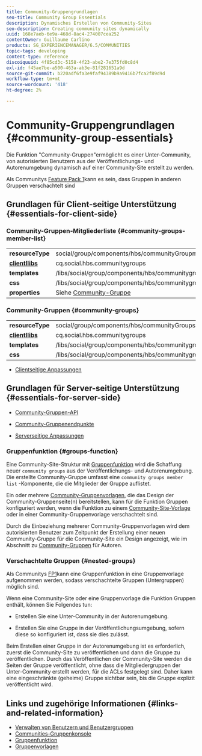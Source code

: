 ```yaml
---
title: Community-Gruppengrundlagen
seo-title: Community Group Essentials
description: Dynamisches Erstellen von Community-Sites
seo-description: Creating community sites dynamically
uuid: 168e7aeb-6e9a-468d-8ac4-274007cea252
contentOwner: Guillaume Carlino
products: SG_EXPERIENCEMANAGER/6.5/COMMUNITIES
topic-tags: developing
content-type: reference
discoiquuid: 4f85cd3c-5158-4f23-abe2-7e375fd0c8d4
exl-id: f45ae7be-a500-463a-ab3e-81f281651a9d
source-git-commit: b220adf6fa3e9faf94389b9a9416b7fca2f89d9d
workflow-type: tm+mt
source-wordcount: '418'
ht-degree: 2%

---
```


# Community-Gruppengrundlagen  {#community-group-essentials}

Die Funktion &quot;Community-Gruppen&quot;ermöglicht es einer Unter-Community, von autorisierten Benutzern aus der Veröffentlichungs- und Autorenumgebung dynamisch auf einer Community-Site erstellt zu werden.

Als Communitys [Feature Pack 1](deploy-communities.md#latestfeaturepack)kann es sein, dass Gruppen in anderen Gruppen verschachtelt sind

## Grundlagen für Client-seitige Unterstützung {#essentials-for-client-side}

### Community-Gruppen-Mitgliederliste {#community-groups-member-list}

<table>
 <tbody>
  <tr>
   <td> <strong>resourceType</strong></td>
   <td>social/group/components/hbs/communityGroupmemberList</td>
  </tr>
  <tr>
   <td> <a href="clientlibs.md"><strong>clientllibs</strong></a></td>
   <td>cq.social.hbs.communitygroups</td>
  </tr>
  <tr>
   <td> <strong>templates</strong></td>
   <td> /libs/social/group/components/hbs/communitygroupmemberlist/communitygroupmemberlist.hbs<br /> </td>
  </tr>
  <tr>
   <td> <strong>css</strong></td>
   <td> /libs/social/group/components/hbs/communitygroupmemberlist/clientlibs/memberList.css</td>
  </tr>
  <tr>
   <td><strong>properties</strong></td>
   <td>Siehe <a href="creating-groups.md">Community-Gruppe</a></td>
  </tr>
 </tbody>
</table>

### Community-Gruppen {#community-groups}

<table>
 <tbody>
  <tr>
   <td> <strong>resourceType</strong></td>
   <td>social/group/components/hbs/communityGroups</td>
  </tr>
  <tr>
   <td> <a href="clientlibs.md"><strong>clientllibs</strong></a></td>
   <td>cq.social.hbs.communitygroups</td>
  </tr>
  <tr>
   <td> <strong>templates</strong></td>
   <td> /libs/social/group/components/hbs/communitygroups/communitygroups.hbs<br /> </td>
  </tr>
  <tr>
   <td> <strong>css</strong></td>
   <td> /libs/social/group/components/hbs/communitygroupmemberlist/clientlibs/communitygroups.css</td>
  </tr>
 </tbody>
</table>

* [Clientseitige Anpassungen](client-customize.md)

## Grundlagen für Server-seitige Unterstützung {#essentials-for-server-side}

* [Community-Gruppen-API](https://helpx.adobe.com/experience-manager/6-5/sites/developing/using/reference-materials/javadoc/com/adobe/cq/social/group/client/api/package-summary.html)

* [Community-Gruppenendpunkte](https://helpx.adobe.com/experience-manager/6-5/sites/developing/using/reference-materials/javadoc/com/adobe/cq/social/group/client/endpoints/package-summary.html)

* [Serverseitige Anpassungen](server-customize.md)

### Gruppenfunktion {#groups-function}

Eine Community-Site-Struktur mit [Gruppenfunktion](functions.md#groups-function) wird die Schaffung neuer `community groups` aus der Veröffentlichungs- und Autorenumgebung. Die erstellte Community-Gruppe umfasst eine `community groups member list` -Komponente, die die Mitglieder der Gruppe auflistet.

Ein oder mehrere [Community-Gruppenvorlagen](tools-groups.md), die das Design der Community-Gruppenseite(n) bereitstellen, kann für die Funktion Gruppen konfiguriert werden, wenn die Funktion zu einem [Community-Site-Vorlage](sites.md) oder in einer Community-Gruppenvorlage verschachtelt sind.

Durch die Einbeziehung mehrerer Community-Gruppenvorlagen wird dem autorisierten Benutzer zum Zeitpunkt der Erstellung einer neuen Community-Gruppe für die Community-Site ein Design angezeigt, wie im Abschnitt zu [Community-Gruppen](creating-groups.md) für Autoren.

### Verschachtelte Gruppen {#nested-groups}

Als Communitys [FP1](deploy-communities.md#latestfeaturepack)kann eine Gruppenfunktion in eine Gruppenvorlage aufgenommen werden, sodass verschachtelte Gruppen (Untergruppen) möglich sind.

Wenn eine Community-Site oder eine Gruppenvorlage die Funktion Gruppen enthält, können Sie Folgendes tun:

* Erstellen Sie eine Unter-Community in der Autorenumgebung.

* Erstellen Sie eine Gruppe in der Veröffentlichungsumgebung, sofern diese so konfiguriert ist, dass sie dies zulässt.

Beim Erstellen einer Gruppe in der Autorenumgebung ist es erforderlich, zuerst die Community-Site zu veröffentlichen und dann die Gruppe zu veröffentlichen. Durch das Veröffentlichen der Community-Site werden die Seiten der Gruppe veröffentlicht, ohne dass die Mitgliedergruppen der Unter-Community erstellt werden, für die ACLs festgelegt sind. Daher kann eine eingeschränkte (geheime) Gruppe sichtbar sein, bis die Gruppe explizit veröffentlicht wird.

## Links und zugehörige Informationen {#links-and-related-information}

* [Verwalten von Benutzern und Benutzergruppen](users.md)
* [Communities-Gruppenkonsole](groups.md)
* [Gruppenfunktion](functions.md#groups-function)
* [Gruppenvorlagen](tools-groups.md)
